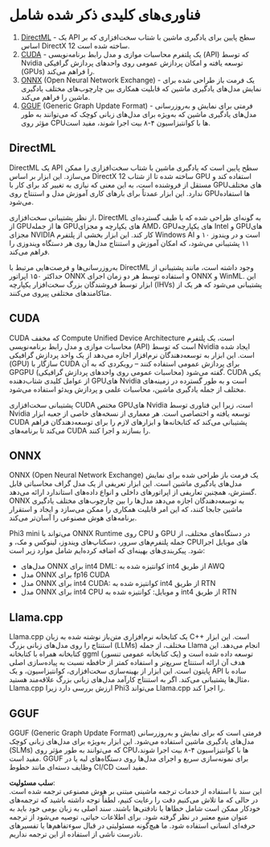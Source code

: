 # فناوری‌های کلیدی ذکر شده شامل

1. [DirectML](https://learn.microsoft.com/windows/ai/directml/dml?WT.mc_id=aiml-138114-kinfeylo) - یک API سطح پایین برای یادگیری ماشین با شتاب سخت‌افزاری که بر اساس DirectX 12 ساخته شده است.
2. [CUDA](https://blogs.nvidia.com/blog/what-is-cuda-2/) - یک پلتفرم محاسبات موازی و مدل رابط برنامه‌نویسی (API) که توسط Nvidia توسعه یافته و امکان پردازش عمومی روی واحدهای پردازش گرافیکی (GPUs) را فراهم می‌کند.
3. [ONNX](https://onnx.ai/) (Open Neural Network Exchange) - یک فرمت باز طراحی شده برای نمایش مدل‌های یادگیری ماشین که قابلیت همکاری بین چارچوب‌های مختلف یادگیری ماشین را فراهم می‌کند.
4. [GGUF](https://github.com/ggerganov/ggml/blob/master/docs/gguf.md) (Generic Graph Update Format) - فرمتی برای نمایش و به‌روزرسانی مدل‌های یادگیری ماشین که به‌ویژه برای مدل‌های زبانی کوچک که می‌توانند به طور مؤثر روی CPUها با کوانتیزاسیون ۴-۸ بیت اجرا شوند، مفید است.

## DirectML

DirectML یک API سطح پایین است که یادگیری ماشین با شتاب سخت‌افزاری را ممکن می‌سازد. این ابزار بر اساس DirectX 12 ساخته شده تا از شتاب GPU استفاده کند و مستقل از فروشنده است، به این معنی که نیازی به تغییر کد برای کار با GPUهای مختلف ندارد. این ابزار عمدتاً برای بارهای کاری آموزش مدل و استنتاج روی GPUها استفاده می‌شود.

از نظر پشتیبانی سخت‌افزاری، DirectML به گونه‌ای طراحی شده که با طیف گسترده‌ای از GPUها از جمله GPUهای یکپارچه و مجزای AMD، GPUهای یکپارچه Intel و GPUهای مجزای NVIDIA کار کند. این ابزار بخشی از پلتفرم Windows AI است و در ویندوز ۱۰ و ۱۱ پشتیبانی می‌شود، که امکان آموزش و استنتاج مدل‌ها روی هر دستگاه ویندوزی را فراهم می‌کند.

به‌روزرسانی‌ها و فرصت‌هایی مرتبط با DirectML وجود داشته است، مانند پشتیبانی از حداکثر ۱۵۰ اپراتور ONNX و استفاده توسط هر دو زمان اجرای ONNX و WinML. این ابزار توسط فروشندگان بزرگ سخت‌افزار یکپارچه (IHVs) پشتیبانی می‌شود که هر یک از متاکامندهای مختلفی پیروی می‌کنند.

## CUDA

CUDA که مخفف Compute Unified Device Architecture است، یک پلتفرم محاسبات موازی و مدل رابط برنامه‌نویسی (API) است که توسط Nvidia ایجاد شده است. این ابزار به توسعه‌دهندگان نرم‌افزار اجازه می‌دهد از یک واحد پردازش گرافیکی (GPU) سازگار با CUDA برای پردازش عمومی استفاده کنند – رویکردی که به آن GPGPU (محاسبات عمومی روی واحدهای پردازش گرافیکی) گفته می‌شود. CUDA یکی از عوامل کلیدی شتاب‌دهنده GPUهای Nvidia است و به طور گسترده در زمینه‌های مختلف از جمله یادگیری ماشین، محاسبات علمی و پردازش ویدئو استفاده می‌شود.

پشتیبانی سخت‌افزاری CUDA مختص GPUهای Nvidia است، زیرا این فناوری توسط Nvidia توسعه یافته و اختصاصی است. هر معماری از نسخه‌های خاصی از جعبه ابزار CUDA پشتیبانی می‌کند که کتابخانه‌ها و ابزارهای لازم را برای توسعه‌دهندگان فراهم می‌کند تا برنامه‌های CUDA را بسازند و اجرا کنند.

## ONNX

ONNX (Open Neural Network Exchange) یک فرمت باز طراحی شده برای نمایش مدل‌های یادگیری ماشین است. این ابزار تعریفی از یک مدل گراف محاسباتی قابل گسترش، همچنین تعاریفی از اپراتورهای داخلی و انواع داده‌های استاندارد ارائه می‌دهد. ONNX به توسعه‌دهندگان اجازه می‌دهد مدل‌ها را بین چارچوب‌های مختلف یادگیری ماشین جابجا کنند، که این امر قابلیت همکاری را ممکن می‌سازد و ایجاد و استقرار برنامه‌های هوش مصنوعی را آسان‌تر می‌کند.

Phi3 mini می‌تواند با ONNX Runtime روی CPU و GPU در دستگاه‌های مختلف، از جمله پلتفرم‌های سرور، دسکتاپ‌های ویندوز، لینوکس و مک، و CPUهای موبایل اجرا شود. پیکربندی‌های بهینه‌ای که اضافه کرده‌ایم شامل موارد زیر است:

- مدل‌های ONNX برای int4 DML: کوانتیزه شده به int4 از طریق AWQ
- مدل ONNX برای fp16 CUDA
- مدل ONNX برای int4 CUDA: کوانتیزه شده به int4 از طریق RTN
- مدل ONNX برای int4 CPU و موبایل: کوانتیزه شده به int4 از طریق RTN

## Llama.cpp

Llama.cpp یک کتابخانه نرم‌افزاری متن‌باز نوشته شده به زبان C++ است. این ابزار استنتاج را روی مدل‌های زبانی بزرگ (LLMs) مختلف، از جمله Llama انجام می‌دهد. این کتابخانه همراه با کتابخانه ggml (یک کتابخانه عمومی تنسور) توسعه داده شده است و هدف آن ارائه استنتاج سریع‌تر و استفاده کمتر از حافظه نسبت به پیاده‌سازی اصلی پایتون است. این ابزار از بهینه‌سازی سخت‌افزاری، کوانتیزاسیون، و یک API ساده با مثال‌ها پشتیبانی می‌کند. اگر به استنتاج کارآمد مدل‌های زبانی بزرگ علاقه‌مند هستید، Llama.cpp ارزش بررسی دارد زیرا Phi3 می‌تواند Llama.cpp را اجرا کند.

## GGUF

GGUF (Generic Graph Update Format) فرمتی است که برای نمایش و به‌روزرسانی مدل‌های یادگیری ماشین استفاده می‌شود. این ابزار به‌ویژه برای مدل‌های زبانی کوچک (SLMs) که می‌توانند به طور مؤثر روی CPUها با کوانتیزاسیون ۴-۸ بیت اجرا شوند، مفید است. GGUF برای نمونه‌سازی سریع و اجرای مدل‌ها روی دستگاه‌های لبه یا در وظایف دسته‌ای مانند خطوط CI/CD مفید است.

**سلب مسئولیت**:  
این سند با استفاده از خدمات ترجمه ماشینی مبتنی بر هوش مصنوعی ترجمه شده است. در حالی که ما تلاش می‌کنیم دقت را رعایت کنیم، لطفاً توجه داشته باشید که ترجمه‌های خودکار ممکن است شامل خطاها یا نادقتی‌ها باشند. سند اصلی به زبان بومی خود باید به عنوان منبع معتبر در نظر گرفته شود. برای اطلاعات حیاتی، توصیه می‌شود از ترجمه حرفه‌ای انسانی استفاده شود. ما هیچ‌گونه مسئولیتی در قبال سوءتفاهم‌ها یا تفسیرهای نادرست ناشی از استفاده از این ترجمه نداریم.